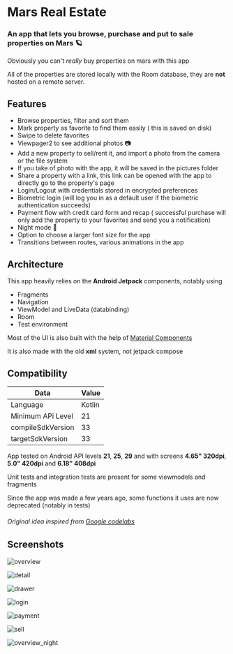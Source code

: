 
# Mars Real Estate

### An app that lets you browse, purchase and put to sale properties on Mars 🪐

Obviously you can't *really* buy properties on mars with this app


All of the properties are stored locally with the Room database, they are **not** hosted on a remote server.


## Features

* Browse properties, filter and sort them
* Mark property as favorite to find them easily ( this is saved on disk)
* Swipe to delete favorites
* Viewpager2 to see additional photos 📷
* Add a new property to sell/rent it, and import a photo from the camera or the file system
* If you take of photo with the app, it will be saved in the pictures folder
* Share a property with a link, this link can be opened with the app to directly go to the property's page
* Login/Logout with credentials stored in encrypted preferences
* Biometric login (will log you in as a default user if the biometric authentication succeeds)
* Payment flow with credit card form and recap ( successful purchase will only add the property to your favorites and send you a notification)
* Night mode 🌙
* Option to choose a larger font size for the app
* Transitions between routes, various animations in the app

## Architecture

This app heavily relies on the **Android Jetpack** components, notably using

* Fragments
* Navigation
* ViewModel and LiveData (databinding)
* Room
* Test environment


Most of the UI is also built with the help of [Material Components](https://github.com/material-components/material-components-android)

It is also made with the old **xml** system, not jetpack compose

## Compatibility

| Data              | Value       |
|-------------------|-------------|
| Language          | Kotlin      |
| Minimum APi Level | 21          |
| compileSdkVersion | 33          |
| targetSdkVersion  | 33          |

App tested on Android API levels **21**, **25**, **29** and with screens **4.65" 320dpi**, **5.0" 420dpi** and **6.18" 408dpi**

Unit tests and integration tests are present for some viewmodels and fragments

Since the app was made a few years ago, some functions it uses are now deprecated (notably in tests)

###### Original idea inspired from [Google codelabs](https://codelabs.developers.google.com/?cat=android)


## Screenshots

![overview](screenshots/overview.png "overview")

![detail](screenshots/detail.png "detail")

![drawer](screenshots/drawer.png "drawer")

![login](screenshots/login.png "login")

![payment](screenshots/payment.png "payment")

![sell](screenshots/sell.png "sell")

![overview_night](screenshots/overview_night.png "overview_night")
